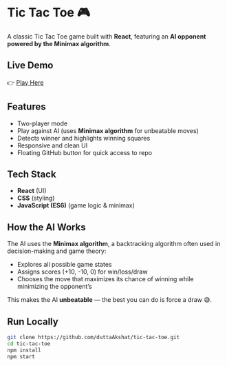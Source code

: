 # Tic Tac Toe 🎮

A classic Tic Tac Toe game built with **React**, featuring an **AI opponent powered by the Minimax algorithm**.

## Live Demo
👉 [Play Here](https://duttaakshat.github.io/tic-tac-toe/)

## Features
- Two-player mode
- Play against AI (uses **Minimax algorithm** for unbeatable moves)
- Detects winner and highlights winning squares
- Responsive and clean UI
- Floating GitHub button for quick access to repo

## Tech Stack
- **React** (UI)
- **CSS** (styling)
- **JavaScript (ES6)** (game logic & minimax)

## How the AI Works
The AI uses the **Minimax algorithm**, a backtracking algorithm often used in decision-making and game theory:
- Explores all possible game states
- Assigns scores (+10, -10, 0) for win/loss/draw
- Chooses the move that maximizes its chance of winning while minimizing the opponent’s

This makes the AI **unbeatable** — the best you can do is force a draw 😅.

## Run Locally
```bash
git clone https://github.com/duttaAkshat/tic-tac-toe.git
cd tic-tac-toe
npm install
npm start
